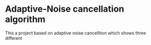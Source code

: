 # Adaptive-Noise cancellation algorithm 
This a project based on adaptive noise cancelltion which shows three different 
